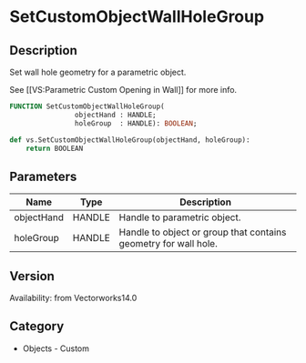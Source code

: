 # SetCustomObjectWallHoleGroup

## Description
Set wall hole geometry for a parametric object.

See [[VS:Parametric Custom Opening in Wall]] for more info.

```pascal
FUNCTION SetCustomObjectWallHoleGroup(
				objectHand : HANDLE;
				holeGroup  : HANDLE): BOOLEAN;
```

```python
def vs.SetCustomObjectWallHoleGroup(objectHand, holeGroup):
    return BOOLEAN
```

## Parameters
|Name|Type|Description|
|---|---|---|
|objectHand|HANDLE|Handle to parametric object.|
|holeGroup|HANDLE|Handle to object or group that contains geometry for wall hole.|

## Version
Availability: from Vectorworks14.0

## Category
* Objects - Custom

